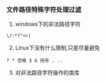 ### 文件路径特殊字符处理过滤

1. windows下的非法路径字符

```
\/:*?"<>|
```

2. Linux下没有什么限制,只是尽量避免

```
? * 空格 $ & 括号 . ..
```

3. 对非法路径字符操作的类库
